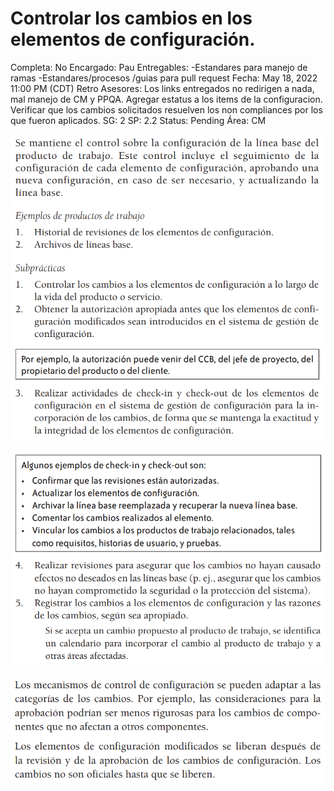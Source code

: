 # Controlar los cambios en los elementos de configuración.

Completa: No
Encargado: Pau
Entregables: -Estandares para manejo de ramas
-Estandares/procesos /guias para pull request
Fecha: May 18, 2022 11:00 PM (CDT)
Retro Asesores: Los links entregados no redirigen a nada, mal manejo de CM y PPQA. Agregar estatus a los items de la configuracion. Verificar que los cambios solicitados resuelven los non compliances por los que fueron aplicados. 
SG: 2
SP: 2.2
Status: Pending
Área: CM

![Untitled](Controlar%20los%20cambios%20en%20los%20elementos%20de%20configur%20af5256194adc411289c9ed357ece5437/Untitled.png)

![Untitled](Controlar%20los%20cambios%20en%20los%20elementos%20de%20configur%20af5256194adc411289c9ed357ece5437/Untitled%201.png)

![Untitled](Controlar%20los%20cambios%20en%20los%20elementos%20de%20configur%20af5256194adc411289c9ed357ece5437/Untitled%202.png)
